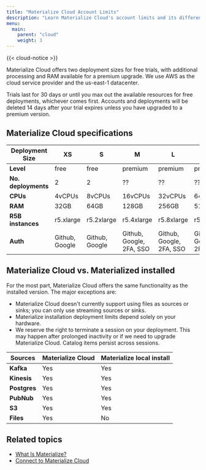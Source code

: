 ```yaml
---
title: "Materialize Cloud Account Limits"
description: "Learn Materialize Cloud's account limits and its differences from the installed version."
menu:
  main:
    parent: "cloud"
    weight: 3
---
```


{{< cloud-notice >}}

Materialize Cloud offers two deployment sizes for free trials, with additional processing and RAM available for a premium upgrade. We use AWS as the cloud service provider and the us-east-1 datacenter.

Trials last for 30 days or until you max out the available resources for free deployments, whichever comes first. Accounts and deployments will be deleted 14 days after your trial expires unless you have upgraded to a premium version.

## Materialize Cloud specifications

Deployment Size | XS | S | M | L | XL
----------------|----|---|---|---|---
**Level**  | free  | free  | premium  | premium  |  premium
**No. deployments** | 2  | 2  | ?? | ??  |  ??
**CPUs**  | 4vCPUs  | 8vCPUs  | 16vCPUs  |  32vCPUs  |  64vCPUs
**RAM**  |  32GB | 64GB  | 128GB  | 256GB  |  512GB
**R5B instances**  | r5.xlarge   | r5.2xlarge  | r5.4xlarge   | r5.8xlarge   |  r5.16xlarge
**Auth**  | Github, Google  | Github, Google  | Github, Google, 2FA, SSO  | Github, Google, 2FA, SSO   |  Github, Google, 2FA, SSO

## Materialize Cloud vs. Materialized installed

For the most part, Materialize Cloud offers the same functionality as the installed version. The major exceptions are:

* Materialize Cloud doesn't currently support using files as sources or sinks; you can only use streaming sources or sinks.
* Materialize installation deployment limits depend solely on your hardware.
* We reserve the right to terminate a session on your deployment. This may happen after prolonged inactivity or if we need to upgrade Materialize Cloud. Catalog items persist across sessions.

Sources | Materialize Cloud | Materialize local install
--------|-------------------|--------------------------
**Kafka** | Yes | Yes
**Kinesis**  | Yes | Yes
**Postgres**  | Yes | Yes
**PubNub**  | Yes | Yes
**S3**  |  Yes | Yes
**Files**  |  Yes |  No

## Related topics

* [What Is Materialize?](/overview/what-is-materialize)
* [Connect to Materialize Cloud](../connect-to-materialize-cloud)
